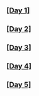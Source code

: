### [[Day 1]](./Day1)


### [[Day 2]](./Day2)


### [[Day 3]](./Day3)


### [[Day 4]](./Day4/day4.md)


### [[Day 5]](./Day5)
